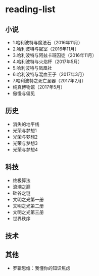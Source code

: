 # reading-list

## 小说

* 1.哈利波特与魔法石（2016年11月）
* 2.哈利波特与密室（2016年11月）
* 3.哈利波特与阿兹卡班囚徒（2016年11月）
* 4.哈利波特与火焰杯（2017年5月）
* 5.哈利波特与凤凰社
* 6.哈利波特与混血王子（2017年3月）
* 7.哈利波特之死亡圣器（2017年2月）
* 纯真博物馆（2017年5月）
* 傲慢与偏见

## 历史

* 消失的地平线
* 光荣与梦想1
* 光荣与梦想2
* 光荣与梦想3
* 光荣与梦想4

## 科技

* 终极算法
* 浪潮之巅
* 硅谷之谜
* 文明之光第一册
* 文明之光第二册
* 文明之光第三册
* 世界秩序



## 技术

## 其他

* 罗辑思维：我懂你的知识焦虑
